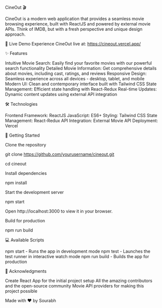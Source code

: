 CineOut 🎬


CineOut is a modern web application that provides a seamless movie browsing experience, built with ReactJS and powered by external movie APIs. Think of IMDB, but with a fresh perspective and unique design approach.

🌟 Live Demo
Experience CineOut live at: https://cineout.vercel.app/

✨ Features

Intuitive Movie Search: Easily find your favorite movies with our powerful search functionality
Detailed Movie Information: Get comprehensive details about movies, including cast, ratings, and reviews
Responsive Design: Seamless experience across all devices - desktop, tablet, and mobile
Modern UI: Clean and contemporary interface built with Tailwind CSS
State Management: Efficient state handling with React-Redux
Real-time Updates: Dynamic content updates using external API integration

🛠️ Technologies

Frontend Framework: ReactJS
JavaScript: ES6+
Styling: Tailwind CSS
State Management: React-Redux
API Integration: External Movie API
Deployment: Vercel

🚀 Getting Started

Clone the repository

git clone https://github.com/yourusername/cineout.git

cd cineout

Install dependencies

npm install

Start the development server

npm start

Open http://localhost:3000 to view it in your browser.

Build for production

npm run build


💻 Available Scripts

npm start - Runs the app in development mode
npm test - Launches the test runner in interactive watch mode
npm run build - Builds the app for production

👏 Acknowledgments

Create React App for the initial project setup
All the amazing contributors and the open-source community
Movie API providers for making this project possible


Made with ❤️ by Sourabh
